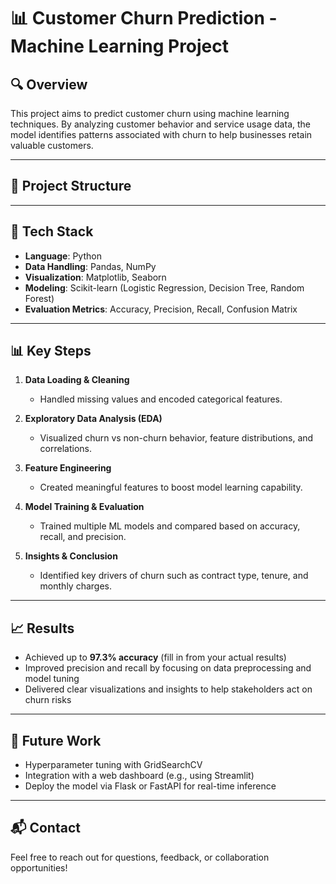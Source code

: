 # 📊 Customer Churn Prediction - Machine Learning Project

## 🔍 Overview
This project aims to predict customer churn using machine learning techniques. By analyzing customer behavior and service usage data, the model identifies patterns associated with churn to help businesses retain valuable customers.

---

## 📁 Project Structure



---

## 🧰 Tech Stack

- **Language**: Python  
- **Data Handling**: Pandas, NumPy  
- **Visualization**: Matplotlib, Seaborn  
- **Modeling**: Scikit-learn (Logistic Regression, Decision Tree, Random Forest)  
- **Evaluation Metrics**: Accuracy, Precision, Recall, Confusion Matrix

---

## 📊 Key Steps

1. **Data Loading & Cleaning**  
   - Handled missing values and encoded categorical features.
  
2. **Exploratory Data Analysis (EDA)**  
   - Visualized churn vs non-churn behavior, feature distributions, and correlations.

3. **Feature Engineering**  
   - Created meaningful features to boost model learning capability.

4. **Model Training & Evaluation**  
   - Trained multiple ML models and compared based on accuracy, recall, and precision.

5. **Insights & Conclusion**  
   - Identified key drivers of churn such as contract type, tenure, and monthly charges.

---

## 📈 Results

- Achieved up to **97.3% accuracy** (fill in from your actual results)
- Improved precision and recall by focusing on data preprocessing and model tuning
- Delivered clear visualizations and insights to help stakeholders act on churn risks

---

## 🚀 Future Work

- Hyperparameter tuning with GridSearchCV  
- Integration with a web dashboard (e.g., using Streamlit)  
- Deploy the model via Flask or FastAPI for real-time inference

---

## 📬 Contact

Feel free to reach out for questions, feedback, or collaboration opportunities!

